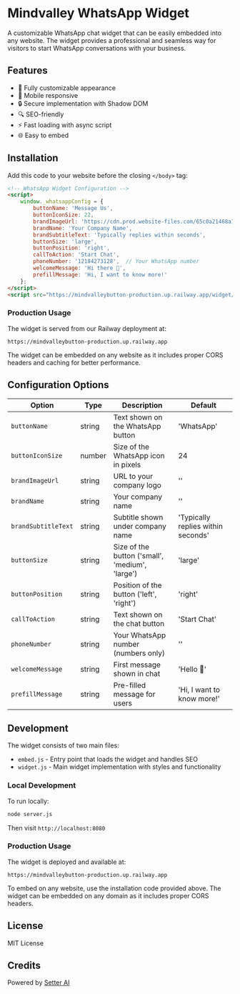 # Mindvalley WhatsApp Widget

A customizable WhatsApp chat widget that can be easily embedded into any website. The widget provides a professional and seamless way for visitors to start WhatsApp conversations with your business.

## Features

- 🎨 Fully customizable appearance
- 📱 Mobile responsive
- 🔒 Secure implementation with Shadow DOM
- 🔍 SEO-friendly
- ⚡ Fast loading with async script
- 🌐 Easy to embed

## Installation

Add this code to your website before the closing `</body>` tag:

```html
<!-- WhatsApp Widget Configuration -->
<script>
    window._whatsappConfig = {
        buttonName: 'Message Us',
        buttonIconSize: 22,
        brandImageUrl: 'https://cdn.prod.website-files.com/65c0a21468a11124c832dc8b/67b40795a14ebddfa715cbe0_unnamed.webp',
        brandName: 'Your Company Name',
        brandSubtitleText: 'Typically replies within seconds',
        buttonSize: 'large',
        buttonPosition: 'right',
        callToAction: 'Start Chat',
        phoneNumber: '12184273128',  // Your WhatsApp number
        welcomeMessage: 'Hi there 👋',
        prefillMessage: 'Hi, I want to know more!'
    };
</script>
<script src="https://mindvalleybutton-production.up.railway.app/widget/whatsapp/v1/embed.js" async></script>
```

### Production Usage
The widget is served from our Railway deployment at:
```
https://mindvalleybutton-production.up.railway.app
```

The widget can be embedded on any website as it includes proper CORS headers and caching for better performance.

## Configuration Options

| Option | Type | Description | Default |
|--------|------|-------------|---------|
| `buttonName` | string | Text shown on the WhatsApp button | 'WhatsApp' |
| `buttonIconSize` | number | Size of the WhatsApp icon in pixels | 24 |
| `brandImageUrl` | string | URL to your company logo | '' |
| `brandName` | string | Your company name | '' |
| `brandSubtitleText` | string | Subtitle shown under company name | 'Typically replies within seconds' |
| `buttonSize` | string | Size of the button ('small', 'medium', 'large') | 'large' |
| `buttonPosition` | string | Position of the button ('left', 'right') | 'right' |
| `callToAction` | string | Text shown on the chat button | 'Start Chat' |
| `phoneNumber` | string | Your WhatsApp number (numbers only) | '' |
| `welcomeMessage` | string | First message shown in chat | 'Hello 👋' |
| `prefillMessage` | string | Pre-filled message for users | 'Hi, I want to know more!' |

## Development

The widget consists of two main files:
- `embed.js` - Entry point that loads the widget and handles SEO
- `widget.js` - Main widget implementation with styles and functionality

### Local Development
To run locally:
```bash
node server.js
```
Then visit `http://localhost:8080`

### Production Usage
The widget is deployed and available at:
```
https://mindvalleybutton-production.up.railway.app
```

To embed on any website, use the installation code provided above. The widget can be embedded on any domain as it includes proper CORS headers.

## License

MIT License

## Credits

Powered by [Setter AI](https://www.trysetter.com) 